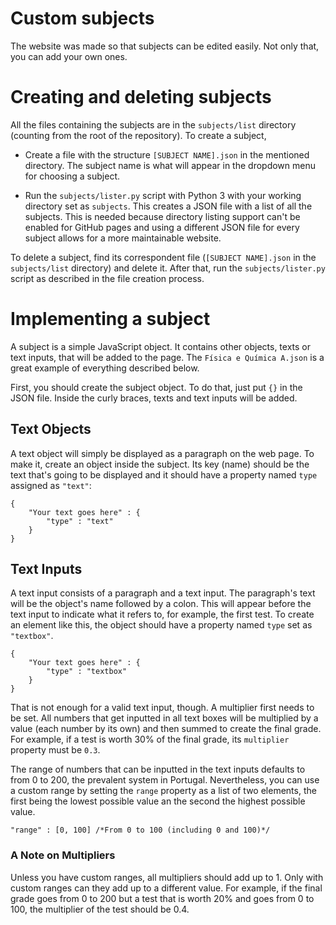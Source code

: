 # Custom subjects

The website was made so that subjects can be edited easily. Not only that, you can add your own
ones.

# Creating and deleting subjects

All the files containing the subjects are in the `subjects/list` directory (counting from the root
of the repository). To create a subject,

- Create a file with the structure `[SUBJECT NAME].json` in the mentioned directory. The subject
name is what will appear in the dropdown menu for choosing a subject.

- Run the `subjects/lister.py` script with Python 3 with your working directory set as `subjects`.
This creates a JSON file with a list of all the subjects. This is needed because directory listing
support can't be enabled for GitHub pages and using a different JSON file for every subject allows
for a more maintainable website.

To delete a subject, find its correspondent file (`[SUBJECT NAME].json` in the `subjects/list`
directory) and delete it. After that, run the `subjects/lister.py` script as described in the
file creation process.

# Implementing a subject

A subject is a simple JavaScript object. It contains other objects, texts or text inputs, that will
be added to the page. The `Física e Química A.json` is a great example of everything described
below.

First, you should create the subject object. To do that, just put `{}` in the JSON file. Inside the
curly braces, texts and text inputs will be added.

## Text Objects

A text object will simply be displayed as a paragraph on the web page. To make it, create an
object inside the subject. Its key (name) should be the text that's going to be displayed and it
should have a property named `type` assigned as `"text"`:

```
{
	"Your text goes here" : {
		"type" : "text"
	}
}
```

## Text Inputs

A text input consists of a paragraph and a text input. The paragraph's text will be the object's
name followed by a colon. This will appear before the text input to indicate what it refers to, for
example, the first test. To create an element like this, the object should have a property named
`type` set as `"textbox"`.

```
{
	"Your text goes here" : {
		"type" : "textbox"
	}
}
```

That is not enough for a valid text input, though. A multiplier first needs to be set. All numbers
that get inputted in all text boxes will be multiplied by a value (each number by its own) and then
summed to create the final grade. For example, if a test is worth 30% of the final grade, its
`multiplier` property must be `0.3`.

The range of numbers that can be inputted in the text inputs defaults to from 0 to 200, the
prevalent system in Portugal. Nevertheless, you can use a custom range by setting the `range`
property as a list of two elements, the first being the lowest possible value an the second the
highest possible value.

	"range" : [0, 100] /*From 0 to 100 (including 0 and 100)*/

### A Note on Multipliers

Unless you have custom ranges, all multipliers should add up to 1. Only with custom ranges can they
add up to a different value. For example, if the final grade goes from 0 to 200 but a test that is
worth 20% and goes from 0 to 100, the multiplier of the test should be 0.4. 
